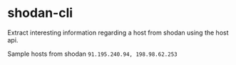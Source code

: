 # shodan-cli

Extract interesting information regarding a host from shodan using the host api.

Sample hosts from shodan `91.195.240.94, 198.98.62.253`
